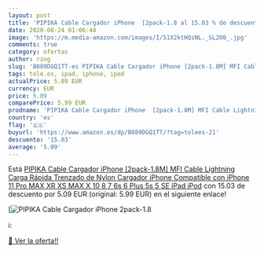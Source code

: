 ```yaml
---
layout: post
title: 'PIPIKA Cable Cargador iPhone  [2pack-1.8 al 15.03 % de descuento'
date: 2020-08-24 01:06:44
image: 'https://m.media-amazon.com/images/I/51X2ktHQsNL._SL200_.jpg'
comments: true
category: ofertas
author: ring
slug: 'B089DGQ1TT-es PIPIKA Cable Cargador iPhone [2pack-1.8M] MFI Cable...'
tags: tole.es, ipad, iphone, ipod
actualPrice: 5.09 EUR
currency: EUR
price: 5.09
comparePrice: 5.99 EUR
prodname: 'PIPIKA Cable Cargador iPhone  [2pack-1.8M] MFI Cable Lightning Carga Rápida Trenzado de Nylon Cargador iPhone Compatible con iPhone 11 Pro MAX XR XS MAX X 10 8 7 6s 6 Plus 5s 5 SE  iPad iPod'
country: 'es'
flag: '🇪🇸'
buyurl: 'https://www.amazon.es/dp/B089DGQ1TT/?tag=tolees-21'
descuento: '15.03'
average: '5.09'
---
```


Está [PIPIKA Cable Cargador iPhone  [2pack-1.8M] MFI Cable Lightning Carga Rápida Trenzado de Nylon Cargador iPhone Compatible con iPhone 11 Pro MAX XR XS MAX X 10 8 7 6s 6 Plus 5s 5 SE  iPad iPod](https://www.amazon.es/dp/B089DGQ1TT/?tag=tolees-21) con 15.03 de descuento por 5.09 EUR (original: 5.99 EUR) en el siguiente enlace!

[![PIPIKA Cable Cargador iPhone  [2pack-1.8](https://m.media-amazon.com/images/I/51X2ktHQsNL._SL200_.jpg)](https://www.amazon.es/dp/B089DGQ1TT/?tag=tolees-21)

ℹ️:


[🛒 Ver la oferta!!](https://www.amazon.es/dp/B089DGQ1TT/?tag=tolees-21)

